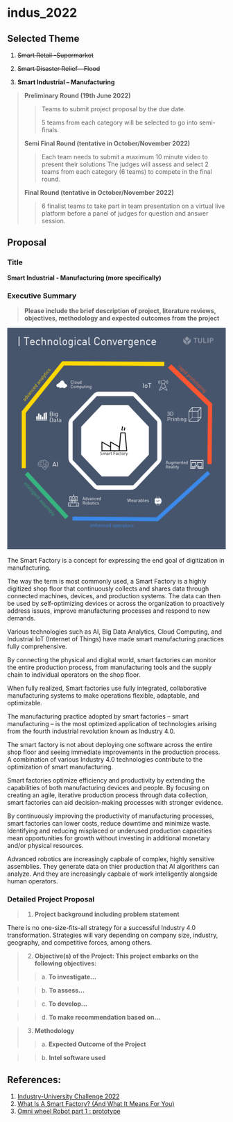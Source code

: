 # indus_2022

## Selected Theme

1. ~~Smart Retail -Supermarket~~

2. ~~Smart Disaster Relief – Flood~~

3. **Smart Industrial – Manufacturing**

> 
> **Preliminary Round (19th June 2022)**
>> Teams to submit project proposal by the due date.
>> 
>> 5 teams from each category will be selected to go into semi-finals.
> 
> **Semi Final Round (tentative in October/November 2022)**
>> Each team needs to submit a maximum 10 minute video to present their solutions
>> The judges will assess and select 2 teams from each category (6 teams) to compete in the final round.
> 
> **Final Round (tentative in October/November 2022)**
>> 6 finalist teams to take part in team presentation on a virtual live platform before a panel of judges for question and answer session.

## Proposal

### Title
**Smart Industrial - Manufacturing (more specifically)**

### Executive Summary

> **Please include the brief description of project, literature reviews, objectives, methodology and expected outcomes from the project**

![The convergence of new Industry 4.0 technologies](img/convergence_38122912-1-600x606.png)

The Smart Factory is a concept for expressing the end goal of digitization in manufacturing.

The way the term is most commonly used, a Smart Factory is a highly digitized shop floor that continuously collects and shares data through connected machines, devices, and production systems. The data can then be used by self-optimizing devices or across the organization to proactively address issues, improve manufacturing processes and respond to new demands.

Various technologies such as AI, Big Data Analytics, Cloud Computing, and Industrial IoT (Internet of Things) have made smart manufacturing practices fully comprehensive.

By connecting the physical and digital world, smart factories can monitor the entire production process, from manufacturing tools and the supply chain to individual operators on the shop floor.

When fully realized, Smart factories use fully integrated, collaborative manufacturing systems to make operations flexible, adaptable, and optimizable.

The manufacturing practice adopted by smart factories – smart manufacturing – is the most optimized application of technologies arising from the fourth industrial revolution known as Industry 4.0.

The smart factory is not about deploying one software across the entire shop floor and seeing immediate improvements in the production process. A combination of various Industry 4.0 technologies contribute to the optimization of smart manufacturing.

Smart factories optimize efficiency and productivity by extending the capabilities of both manufacturing devices and people. By focusing on creating an agile, iterative production process through data collection, smart factories can aid decision-making processes with stronger evidence.

By continuously improving the productivity of manufacturing processes, smart factories can lower costs, reduce downtime and minimize waste. Identifying and reducing misplaced or underused production capacities mean opportunities for growth without investing in additional monetary and/or physical resources.

Advanced robotics are increasingly capbale of complex, highly sensitive assemblies. They generate data on thier production that AI algorithms can analyze. And they are increasingly capbale of work intelligently alongside human operators.

### Detailed Project Proposal

> 1. **Project background including problem statement**

There is no one-size-fits-all strategy for a successful Industry 4.0 transformation. Strategies will vary depending on company size, industry, geography, and competitive forces, among others.

> 2. **Objective(s) of the Project: This project embarks on the following objectives:**
>> a. **To investigate...**
>> 
> 

> 
>> b. **To assess...**
>>
> 

> 
>> c. **To develop...**
>>
> 

> 
>> d. **To make recommendation based on...**
>>
>
 
> 3. **Methodology**
>> a. **Expected Outcome of the Project**
>> 
> 

> 
>> b. **Intel software used**
>>
> 


## References:
1. [Industry-University Challenge 2022](https://thegreatlab.my/2022indus/)
2. [What Is A Smart Factory? (And What It Means For You)](https://tulip.co/glossary/what-is-a-smart-factory-and-what-it-means-for-you/)
3. [Omni wheel Robot part 1 : prototype](https://www.youtube.com/watch?v=Q4cmc4eKXr0&ab_channel=KrisTemmerman)
